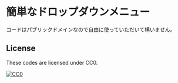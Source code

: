 # 簡単なドロップダウンメニュー
コードはパブリックドメインなので自由に使っていただいて構いません。

## License

These codes are licensed under CC0.

[![CC0](http://i.creativecommons.org/p/zero/1.0/88x31.png "CC0")](https://creativecommons.org/publicdomain/zero/1.0/deed.en)
